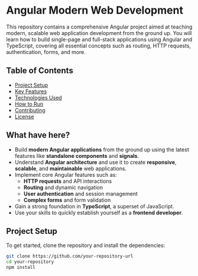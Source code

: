 # Angular Modern Web Development

This repository contains a comprehensive Angular project aimed at teaching modern, scalable web application development from the ground up. You will learn how to build single-page and full-stack applications using Angular and TypeScript, covering all essential concepts such as routing, HTTP requests, authentication, forms, and more.

## Table of Contents
- [Project Setup](#project-setup)
- [Key Features](#key-features)
- [Technologies Used](#technologies-used)
- [How to Run](#how-to-run)
- [Contributing](#contributing)
- [License](#license)

## What have here?
- Build **modern Angular applications** from the ground up using the latest features like **standalone components** and **signals**.
- Understand **Angular architecture** and use it to create **responsive**, **scalable**, and **maintainable** web applications.
- Implement core Angular features such as:
  - **HTTP requests** and API interactions
  - **Routing** and dynamic navigation
  - **User authentication** and session management
  - **Complex forms** and form validation
- Gain a strong foundation in **TypeScript**, a superset of JavaScript.
- Use your skills to quickly establish yourself as a **frontend developer**.

## Project Setup

To get started, clone the repository and install the dependencies:

```bash
git clone https://github.com/your-repository-url
cd your-repository
npm install
